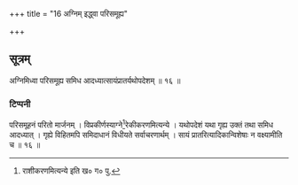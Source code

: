+++
title = "16 अग्निम् इद्ध्वा परिसमूह्य"

+++
## सूत्रम्
अग्निमिध्वा परिसमूह्य समिध आदध्यात्सायंप्रातर्यथोपदेशम् ॥ १६ ॥  
### टिप्पनी
परिसमूहनं परितो मार्जनम् । विप्रकीर्णस्याग्ने[^६]रेकीकरणमित्यन्ये । यथोपदेशं यथा गृह्य उक्तं तथा समिध आदध्यात् । गृह्ये विहितमपि समिदाधानं विधीयते सर्वाचरणार्थम् । सायं प्रातरित्यादिकान्विशेषाः न वक्ष्यामीति च ॥ १६ ॥  

[^६]: राशीकरणमित्यन्ये इति ख० ग० पु.  
